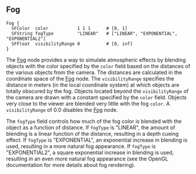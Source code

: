 ## Fog

```
Fog {
  SFColor  color           1 1 1      # [0, 1]
  SFString fogType         "LINEAR"   # ["LINEAR", "EXPONENTIAL", "EXPONENTIAL2"]
  SFFloat  visibilityRange 0          # [0, inf]
}
```

The [Fog](#fog) node provides a way to simulate atmospheric effects by blending objects with the color specified by the `color` field based on the distances of the various objects from the camera.
The distances are calculated in the coordinate space of the [Fog](#fog) node.
The `visibilityRange` specifies the distance in meters (in the local coordinate system) at which objects are totally obscured by the fog.
Objects located beyond the `visibilityRange` of the camera are drawn with a constant specified by the `color` field.
Objects very close to the viewer are blended very little with the fog `color`.
A `visibilityRange` of 0.0 disables the [Fog](#fog) node.

The `fogType` field controls how much of the fog color is blended with the object as a function of distance.
If `fogType` is "LINEAR", the amount of blending is a linear function of the distance, resulting in a depth cueing effect.
If `fogType` is "EXPONENTIAL", an exponential increase in blending is used, resulting in a more natural fog appearance.
If `fogType` is "EXPONENTIAL2", a square exponential increase in blending is used, resulting in an even more natural fog appearance (see the OpenGL documentation for more details about fog rendering).
